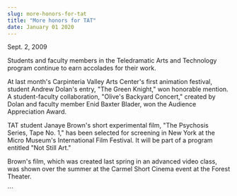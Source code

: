 ```yaml
---
slug: more-honors-for-tat
title: "More honors for TAT"
date: January 01 2020
---
```


 
<p>Sept. 2, 2009</p>
<p>
  Students and faculty members in the Teledramatic Arts and Technology program
  continue to earn accolades for their work.
</p>
<p>
  At last month's Carpinteria Valley Arts Center's first animation festival,
  student Andrew Dolan's entry, "The Green Knight," won honorable mention. A
  student-faculty collaboration, "Olive's Backyard Concert," created by Dolan
  and faculty member Enid Baxter Blader, won the Audience Appreciation Award.
</p>
<p>
  TAT student Janaye Brown's short experimental film, "The Psychosis Series,
  Tape No. 1," has been selected for screening in New York at the Micro Museum's
  International Film Festival. It will be part of a program entitled "Not Still
  Art."
</p>
<p>
  Brown's film, which was created last spring in an advanced video class, was
  shown over the summer at the Carmel Short Cinema event at the Forest Theater.
</p>
<p></p>
<p></p>
```
